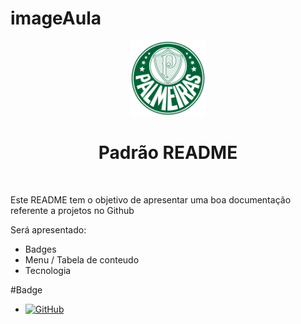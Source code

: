 # imageAula

<p width="100%" align="center">
  <img src="/image/melhorFotoDoMundo.png" width="120dp"></img>  
</p>

<h1 align="center">Padrão README</h1>
<br>
<p>Este README tem o objetivo de apresentar uma boa documentação referente a projetos no Github</p>

Será apresentado:

- Badges
- Menu / Tabela de conteudo
- Tecnologia

#Badge

- [![GitHub](https://img.shields.io/badge/--181717?logo=github&logoColor=ffffff)](https://github.com/)
